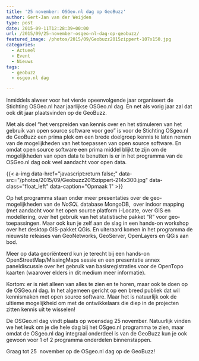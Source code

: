 ```yaml
---
title: '25 november: OSGeo.nl dag op GeoBuzz'
author: Gert-Jan van der Weijden
type: post
date: 2015-09-11T12:28:39+00:00
url: /2015/09/25-november-osgeo-nl-dag-op-geobuzz/
featured_image: /photos/2015/09/Geobuzz2015zippert-107x150.jpg
categories:
  - Actueel
  - Event
  - Nieuws
tags:
  - geobuzz
  - osgeo.nl dag

---
```

Inmiddels alweer voor het vierde opeenvolgende jaar organiseert de Stichting OSGeo.nl haar jaarlijkse OSGeo.nl dag. En net als vorig jaar zal dat ook dit jaar plaatsvinden op de GeoBuzz.

Met als doel &#8220;het verspreiden van kennis over en het stimuleren van het gebruik van open source software voor geo&#8221; is voor de Stichting OSgeo.nl de GeoBuzz een prima plek om een brede doelgroep kennis te laten nemen van de mogelijkheden van het toepassen van open source software. En omdat open source software een prima middel blijkt te zijn om de mogelijkheden van open data te benutten is er in het programma van de OSGeo.nl dag ook veel aandacht voor open data.

<!--
[<img loading="lazy" class="alignleft size-medium wp-image-885" src="/photos/2015/09/Geobuzz2015zippert-214x300.jpg" alt="Opmaak 1" width="214" height="300" srcset="/photos/2015/09/Geobuzz2015zippert-214x300.jpg 214w, /photos/2015/09/Geobuzz2015zippert-731x1024.jpg 731w, /photos/2015/09/Geobuzz2015zippert-107x150.jpg 107w" sizes="(max-width: 214px) 100vw, 214px" />][1]
-->

{{< a-img data-href="javascript:return false;" data-src="/photos/2015/09/Geobuzz2015zippert-214x300.jpg" data-class="float_left" data-caption="Opmaak 1" >}}

Op het programma staan onder meer presentaties over de geo-mogelijkheden van de _NoSQL_ database MongoDB,  over indoor mapping (met aandacht voor het open source platform i-Locate, over GIS en modellering, over het gebruik van het statistische pakket &#8220;R&#8221; voor geo-toepassingen. Maar ook kun je zelf aan de slag in een hands-on workshop over het desktop GIS-pakket QGis. En uiteraard komen in het programma de nieuwste releases van GeoNetworks, GeoServer, OpenLayers en QGis aan bod.

Meer op data georiënteerd kun je terecht bij een hands-on OpenStreetMap/MissingMaps sessie en een presentatie annex paneldiscussie over het gebruik van basisregistraties voor de OpenTopo kaarten (waarover elders in dit medium meer informatie).

Kortom: er is niet alleen van alles te zien en te horen, maar ook te doen op de OSGeo.nl dag. In het algemeen gericht op een breed publiek dat wil kennismaken met open source software. Maar het is natuurlijk ook de ultieme mogelijkheid om met de ontwikkelaars die diep in de projecten zitten kennis uit te wisselen!

De OSGeo.nl dag vindt plaats op woensdag 25 november. Natuurlijk vinden we het leuk om je die hele dag bij het OSgeo.nl programma te zien, maar omdat de OSgeo.nl dag integraal onderdeel is van de GeoBuzz kun je ook gewoon voor 1 of 2 programma onderdelen binnenstappen.

Graag tot 25  november op de OSgeo.nl dag op de GeoBuzz!
